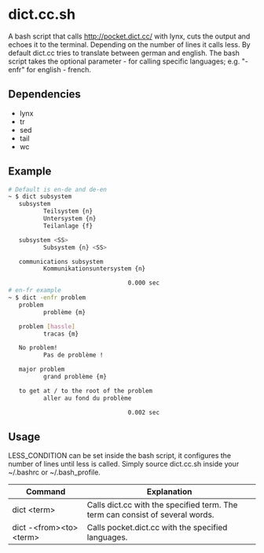 # dict.cc.sh

A bash script that calls <http://pocket.dict.cc/> with lynx, cuts the output and
echoes it to the terminal. Depending on the number of lines it calls less. By 
default dict.cc tries to translate between german and english. The bash script
takes the optional parameter -<from><to>  for calling specific languages; e.g. 
"-enfr" for english - french.

## Dependencies

- lynx
- tr
- sed
- tail
- wc

## Example

```bash
# Default is en-de and de-en
~ $ dict subsystem
   subsystem
          Teilsystem {n}
          Untersystem {n}
          Teilanlage {f}

   subsystem <SS>
          Subsystem {n} <SS>

   communications subsystem
          Kommunikationsuntersystem {n}

                                  0.000 sec
# en-fr example
~ $ dict -enfr problem
   problem
          problème {m}

   problem [hassle]
          tracas {m}

   No problem!
          Pas de problème !

   major problem
          grand problème {m}

   to get at / to the root of the problem
          aller au fond du problème

                                  0.002 sec
```

## Usage

LESS\_CONDITION can be set inside the bash script, it configures the number of 
lines until less is called. Simply source dict.cc.sh inside your ~/.bashrc 
or ~/.bash\_profile. 

Command | Explanation
------------ | -------------
dict \<term\> | Calls dict.cc with the specified term. The term can consist of several words.
dict -\<from\>\<to\> \<term\> | Calls pocket.dict.cc with the specified languages.


